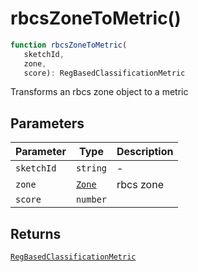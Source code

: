 # rbcsZoneToMetric()

```ts
function rbcsZoneToMetric(
   sketchId, 
   zone, 
   score): RegBasedClassificationMetric
```

Transforms an rbcs zone object to a metric

## Parameters

| Parameter | Type | Description |
| ------ | ------ | ------ |
| `sketchId` | `string` | - |
| `zone` | [`Zone`](../type-aliases/Zone.md) | rbcs zone |
| `score` | `number` |  |

## Returns

[`RegBasedClassificationMetric`](../interfaces/RegBasedClassificationMetric.md)
